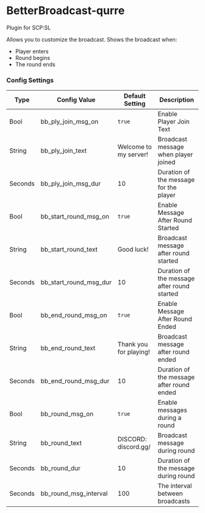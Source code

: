 # BetterBroadcast-qurre
Plugin for SCP:SL

Allows you to customize the broadcast. Shows the broadcast when:
- Player enters<br>
- Round begins<br>
- The round ends

### Config Settings
Type | Config Value | Default Setting | Description
---- | ------------ | --------------- | ------------
Bool | bb_ply_join_msg_on | `true` | Enable Player Join Text
String | bb_ply_join_text | Welcome to my server!| Broadcast message when player joined
Seconds | bb_ply_join_msg_dur | 10 | Duration of the message for the player
Bool | bb_start_round_msg_on | `true` | Enable Message After Round Started
String | bb_start_round_text | Good luck! | Broadcast message after round started
Seconds | bb_start_round_msg_dur | 10 | Duration of the message after round started
Bool | bb_end_round_msg_on | `true` | Enable Message After Round Ended
String | bb_end_round_text | Thank you for playing! | Broadcast message after round ended
Seconds | bb_end_round_msg_dur | 10 | Duration of the message after round ended
Bool | bb_round_msg_on | `true` | Enable messages during a round
String | bb_round_text | DISCORD: discord.gg/ | Broadcast message during round
Seconds | bb_round_dur | 10 | Duration of the message during round
Seconds | bb_round_msg_interval | 100 | The interval between broadcasts